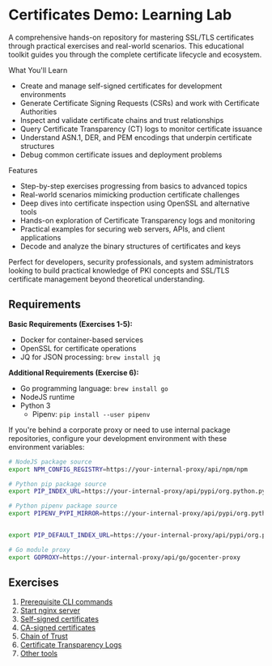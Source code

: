 # Certificates Demo: Learning Lab

A comprehensive hands-on repository for mastering SSL/TLS certificates through practical exercises and real-world scenarios. This educational toolkit guides you through the complete certificate lifecycle and ecosystem.

What You'll Learn
- Create and manage self-signed certificates for development environments
- Generate Certificate Signing Requests (CSRs) and work with Certificate Authorities
- Inspect and validate certificate chains and trust relationships
- Query Certificate Transparency (CT) logs to monitor certificate issuance
- Understand ASN.1, DER, and PEM encodings that underpin certificate structures
- Debug common certificate issues and deployment problems

Features
- Step-by-step exercises progressing from basics to advanced topics
- Real-world scenarios mimicking production certificate challenges
- Deep dives into certificate inspection using OpenSSL and alternative tools
- Hands-on exploration of Certificate Transparency logs and monitoring
- Practical examples for securing web servers, APIs, and client applications
- Decode and analyze the binary structures of certificates and keys

Perfect for developers, security professionals, and system administrators looking to build practical knowledge of PKI concepts and SSL/TLS certificate management beyond theoretical understanding.


## Requirements

**Basic Requirements (Exercises 1-5):**
- Docker for container-based services
- OpenSSL for certificate operations
- JQ for JSON processing: `brew install jq`

**Additional Requirements (Exercise 6):**
- Go programming language: `brew install go`
- NodeJS runtime
- Python 3
  - Pipenv: `pip install --user pipenv`

If you're behind a corporate proxy or need to use internal package repositories, configure your development environment with these environment variables:
```bash
# NodeJS package source
export NPM_CONFIG_REGISTRY=https://your-internal-proxy/api/npm/npm

# Python pip package source
export PIP_INDEX_URL=https://your-internal-proxy/api/pypi/org.python.pypi/simple

# Python pipenv package source
export PIPENV_PYPI_MIRROR=https://your-internal-proxy/api/pypi/org.python.pypi/simple


export PIP_DEFAULT_INDEX_URL=https://your-internal-proxy/api/pypi/org.python.pypi/simple

# Go module proxy
export GOPROXY=https://your-internal-proxy/api/go/gocenter-proxy
```


## Exercises

1. [Prerequisite CLI commands](./docs/prerequisite-info.md)
2. [Start nginx server](./docs/nginx-server.md)
3. [Self-signed certificates](./docs/selfsigned-certificates.md)
4. [CA-signed certificates](./docs/casigned-certificates.md)
5. [Chain of Trust](./docs/chain-of-trust.md)
6. [Certificate Transparency Logs](./docs/certificate-transparency-logs.md)
7. [Other tools](./docs/other-tools.md)
